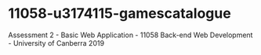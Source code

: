 # 11058-u3174115-gamescatalogue
Assessment 2 - Basic Web Application - 11058 Back-end Web Development - University of Canberra 2019
